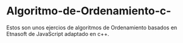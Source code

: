 # Algoritmo-de-Ordenamiento-c-
Estos son unos ejercios de algoritmos de Ordenamiento basados en Etnasoft de JavaScript adaptado en c++. 
